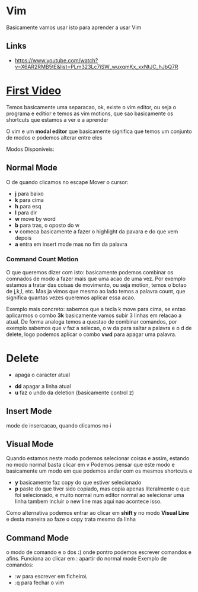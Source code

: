 # Vim

Basicamente vamos usar isto para aprender a usar Vim

## Links

- https://www.youtube.com/watch?v=X6AR2RMB5tE&list=PLm323Lc7iSW_wuxqmKx_xxNtJC_hJbQ7R

# [First Video](https://www.youtube.com/watch?v=X6AR2RMB5tE&list=PLm323Lc7iSW_wuxqmKx_xxNtJC_hJbQ7R)

Temos basicamente uma separacao, ok, existe o vim editor, ou seja o programa e editior e temos as vim motions, que sao basicamente os shortcuts que estamos a ver e a aprender

O vim e um **modal editor** que basicamente significa que temos um conjunto de modos e podemos alterar entre eles

Modos Disponiveis:

## Normal Mode

O de quando clicamos no escape
Mover o cursor:

- **j** para baixo
- **k** para cima
- **h** para esq
- **l** para dir
- **w** move by word
- **b** para tras, o oposto do w
- **v** comeca basicamente a fazer o highlight da pavara e do que vem depois
- **a** entra em insert mode mas no fim da palavra

### Command Count Motion

O que queremos dizer com isto: basicamente podemos combinar os comnados de modo a fazer mais que uma acao de uma vez.
Por exemplo estamos a tratar das coisas de movimento, ou seja motion, temos o botao de j,k,l, etc.
Mas ja vimos que mesmo ao lado temos a palavra count, que significa quantas vezes queremos aplicar essa acao.

Exemplo mais concreto: sabemos que a tecla k move para cima, se entao aplicarmos o combo **3k** basicamente vamos subir 3 linhas em relacao a atual.
De forma analoga temos a questao de combinar comandos, por exemplo sabemos que v faz a selecao, o w da para saltar a palavra e o d de delete, logo podemos aplicar o combo **vwd** para apagar uma palavra.

# Delete

- apaga o caracter atual

* **dd** apagar a linha atual
* **u** faz o undo da deletion (basicamente control z)

## Insert Mode

mode de insercacao, quando clicamos no i

## Visual Mode

Quando estamos neste modo podemos selecionar coisas e assim, estando no modo normal basta clicar em v
Podemos pensar que este modo e basicamente um modo em que podemos andar com os mesmos shortcuts e

- **y** basicamente faz copy do que estiver selecionado
- **p** paste do que tiver sido copiado, mas copia apenas literalmente o que foi selecionado, e muito normal num editor normal ao selecionar uma linha tambem incluir o new line mas aqui nao acontece isso.

Como alternativa podemos entrar ao clicar em **shift y** no modo **Visual Line** e desta maneira ao faze o copy trata mesmo da linha

## Command Mode

o modo de comando e o dos **:**) onde pontro podemos escrever comandos e afins. Funciona ao clicar em : apartir do normal mode
Exemplo de comandos:

- :w para escrever em ficheiro\
- :q para fechar o vim

